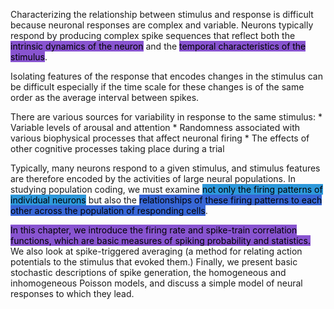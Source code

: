Characterizing the relationship between stimulus and response is difficult because neuronal responses are complex and variable. Neurons typically respond by producing complex spike sequences that reflect both the <mark style='background:#8854d0'>intrinsic dynamics of the neuron</mark> and the <mark style='background:#8854d0'>temporal characteristics of the stimulus</mark>.

Isolating features of the response that encodes changes in the stimulus can be difficult especially if the time scale for these changes is of the same order as the average interval between spikes.

There are various sources for variability in response to the same stimulus:
	* Variable levels of arousal and attention
	* Randomness associated with various biophysical processes that affect neuronal firing
	* The effects of other cognitive processes taking place during a trial

Typically, many neurons respond to a given stimulus, and stimulus features are therefore encoded by the activities of large neural populations. In studying population coding, we must examine <mark style='background:#2d98da'>not only the firing patterns of individual neurons</mark> but also the <mark style='background:#3867d6'>relationships of these firing patterns to each other across the population of responding cells</mark>.

<mark style='background:#8854d0'>In this chapter, we introduce the firing rate and spike-train correlation functions, which are basic measures of spiking probability and statistics.</mark> We also look at spike-triggered averaging (a method for relating action potentials to the stimulus that evoked them.) Finally, we present basic stochastic descriptions of spike generation, the homogeneous and inhomogeneous Poisson models, and discuss a simple model of neural responses to which they lead.